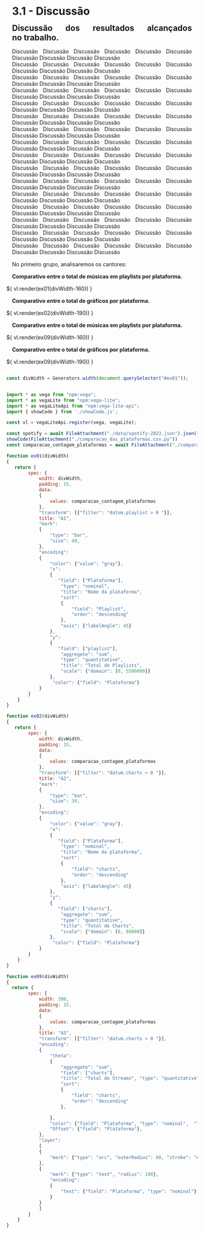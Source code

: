 <style> 
    p, table, figure, figcaption, h1, h2, h3, h4, h5, h6, .katex-display 
    {
        max-width:none;
        text-align: justify;
        margin: 15px 15px;
        text-wrap: pretty;
    }
</style>
# 3.1 - Discussão

## Discussão dos resultados alcançados no trabalho.


Discussão Discussão Discussão Discussão Discussão Discussão Discussão Discussão Discussão Discussão <br>
Discussão Discussão Discussão Discussão Discussão Discussão Discussão Discussão Discussão Discussão <br>
Discussão Discussão Discussão Discussão Discussão Discussão Discussão Discussão Discussão Discussão <br>
Discussão Discussão Discussão Discussão Discussão Discussão Discussão Discussão Discussão Discussão <br>
Discussão Discussão Discussão Discussão Discussão Discussão Discussão Discussão Discussão Discussão <br>
Discussão Discussão Discussão Discussão Discussão Discussão Discussão Discussão Discussão Discussão <br>
Discussão Discussão Discussão Discussão Discussão Discussão Discussão Discussão Discussão Discussão <br>
Discussão Discussão Discussão Discussão Discussão Discussão Discussão Discussão Discussão Discussão <br>
Discussão Discussão Discussão Discussão Discussão Discussão Discussão Discussão Discussão Discussão <br>
Discussão Discussão Discussão Discussão Discussão Discussão Discussão Discussão Discussão Discussão <br>
Discussão Discussão Discussão Discussão Discussão Discussão Discussão Discussão Discussão Discussão <br>
Discussão Discussão Discussão Discussão Discussão Discussão Discussão Discussão Discussão Discussão <br>
Discussão Discussão Discussão Discussão Discussão Discussão Discussão Discussão Discussão Discussão <br>
Discussão Discussão Discussão Discussão Discussão Discussão Discussão Discussão Discussão Discussão <br>
Discussão Discussão Discussão Discussão Discussão Discussão Discussão Discussão Discussão Discussão <br>
Discussão Discussão Discussão Discussão Discussão Discussão Discussão Discussão Discussão Discussão <br>

<style> 
    p, table, figure, figcaption, h1, h2, h3, h4, h5, h6, .katex-display 
    {
        max-width:none;
        text-align: justify;
        margin: 15px 15px;
        text-wrap: pretty;
    }
</style>

No primeiro grupo, analisaremos os cantores:

<div class="grid grid-cols-2">
    <div id="ex01" class="card">
        <h4>Comparativo entre o total de músicas em playlists por plataforma.</h4>
   <div style="width: 100%, margin-top: 15px;">
            ${ vl.render(ex01(divWidth-160)) }
        </div>
    </div>
    <div id="ex02" class="card">
        <h4>Comparativo entre o total de gráficos por plataforma.</h4>
        <div style="width: 100%; margin-top: 15px;">
            ${ vl.render(ex02(divWidth-190)) }
        </div>
    </div>
</div>

<div class="grid grid-cols-2">
    <div id="ex09" class="card">
        <h4>Comparativo entre o total de músicas em playlists por plataforma.</h4>
   <div style="width: 100%, margin-top: 15px;">
            ${ vl.render(ex09(divWidth-160)) }
        </div>
    </div>
    <div id="ex20" class="card">
        <h4>Comparativo entre o total de gráficos por plataforma.</h4>
        <div style="width: 100%; margin-top: 15px;">
            ${ vl.render(ex09(divWidth-190)) }
        </div>
    </div>
</div>

```js

const divWidth = Generators.width(document.querySelector("#ex01"));


import * as vega from "npm:vega";
import * as vegaLite from "npm:vega-lite";
import * as vegaLiteApi from "npm:vega-lite-api";
import { showCode } from './showCode.js'; 

const vl = vegaLiteApi.register(vega, vegaLite);

const spotify = await FileAttachment("./data/spotify-2023.json").json({typed: true});
showCode(FileAttachment("./comparacao_das_plataformas.csv.py"))
const comparacao_contagem_plataformas = await FileAttachment("./comparacao_das_plataformas.csv").csv({typed: true});

function ex01(divWidth) 
{
   return {
        spec: {
            width: divWidth,
            padding: 15,            
            data: 
            {
                values: comparacao_contagem_plataformas
            },
            "transform": [{"filter": "datum.playlist > 0 "}],
            title: "A1",
            "mark": 
            {
                "type": "bar",
                "size": 40,
            },                
            "encoding": 
            {
                "color": {"value": "gray"},
                "x": 
                {
                   "field": ["Plataforma"],
                    "type": "nominal",                     
                    "title": "Nome da plataforma",
                    "sort": 
                    {
                        "field": "Playlist",
                        "order": "descending"
                    },
                    "axis": {"labelAngle": 45}
                },
                "y": 
                {
                   "field": ["playlist"],
                    "aggregate": "sum",
                    "type": "quantitative",
                    "title": "Total de Playlists",
                    "scale": {"domain": [0, 5500000]}    
                },
                 "color": {"field": "Plataforma"}    
            }
        }
    }
}

function ex02(divWidth) 
{
   return {
        spec: {
            width: divWidth,
            padding: 15,            
            data: 
            {
                values: comparacao_contagem_plataformas
            },
            "transform": [{"filter": "datum.charts > 0 "}],
            title: "A2",
            "mark": 
            {
                "type": "bar",
                "size": 30,
            },                
            "encoding": 
            {
                "color": {"value": "gray"},
                "x": 
                {
                   "field": ["Plataforma"],
                    "type": "nominal",                     
                    "title": "Nome da plataforma",
                    "sort": 
                    {
                        "field": "charts",
                        "order": "descending"
                    },
                    "axis": {"labelAngle": 45}
                },
                "y": 
                {
                   "field": ["charts"],
                    "aggregate": "sum",
                    "type": "quantitative",
                    "title": "Total de Charts",
                    "scale": {"domain": [0, 60000]}    
                },
                 "color": {"field": "Plataforma"}                    
            }
        }
    }
}

function ex09(divWidth) 
{
  return {
        spec: {
            width: 300,
            padding: 15,            
            data: 
            {
                values: comparacao_contagem_plataformas
            },
            title: "A3",
            "transform": [{"filter": "datum.charts > 0 "}],
            "encoding": 
            {
                "theta": 
                {
                    "aggregate": "sum",                                    
                    "field": ["charts"], 
                    "title": "Total de Streams", "type": "quantitative", "stack": true,
                    "sort": 
                    {
                        "field": "charts",
                        "order": "descending"
                    },

                },
                "color": {"field": "Plataforma", "type": "nominal",  "legend": {"title": "Artista(s)"}},
                "Offset": {"field": "Plataforma"},
            },
            "layer": 
            [
            {
                "mark": {"type": "arc", "outerRadius": 80, "stroke": "#fff"}
            },
            {
                "mark": {"type": "text", "radius": 100},
                "encoding": 
                {
                    "text": {"field": "Plataforma", "type": "nominal"}
                }
            }
            ]
        }
    }
}
```
